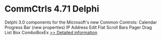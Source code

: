 # CommCtrls 4.71 Delphi
Delphi 3.0 components for the Microsoft's new Common Controls: Calendar Progress Bar (new properties) IP Address Edit Flat Scroll Bars Pager Drag List Box ComboBoxEx
[>> Detailed information](https://secure.shareit.com/shareit/product.html?productid=100754&affiliateid=200057808)